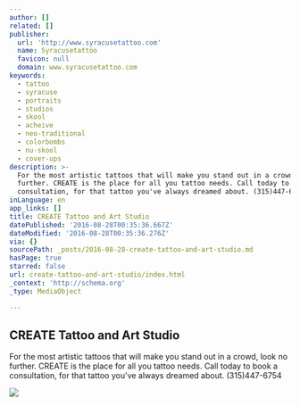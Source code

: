 ```yaml
---
author: []
related: []
publisher:
  url: 'http://www.syracusetattoo.com'
  name: Syracusetattoo
  favicon: null
  domain: www.syracusetattoo.com
keywords:
  - tattoo
  - syracuse
  - portraits
  - studios
  - skool
  - acheive
  - neo-traditional
  - colorbombs
  - nu-skool
  - cover-ups
description: >-
  For the most artistic tattoos that will make you stand out in a crowd, look no
  further. CREATE is the place for all you tattoo needs. Call today to book a
  consultation, for that tattoo you've always dreamed about. (315)447-6754
inLanguage: en
app_links: []
title: CREATE Tattoo and Art Studio
datePublished: '2016-08-28T00:35:36.667Z'
dateModified: '2016-08-28T00:35:36.276Z'
via: {}
sourcePath: _posts/2016-08-28-create-tattoo-and-art-studio.md
hasPage: true
starred: false
url: create-tattoo-and-art-studio/index.html
_context: 'http://schema.org'
_type: MediaObject

---
```

<article style=""><h1>CREATE Tattoo and Art Studio</h1><p>For the most artistic tattoos that will make you stand out in a crowd, look no further. CREATE is the place for all you tattoo needs. Call today to book a consultation, for that tattoo you've always dreamed about. (315)447-6754</p><img src="http://www.syracusetattoo.com/publishImages/Index~~element11.jpg" /></article>